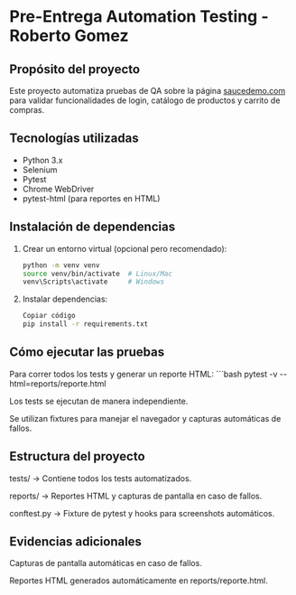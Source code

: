 # Pre-Entrega Automation Testing - Roberto Gomez

## Propósito del proyecto
Este proyecto automatiza pruebas de QA sobre la página [saucedemo.com](https://www.saucedemo.com/) para validar funcionalidades de login, catálogo de productos y carrito de compras.

## Tecnologías utilizadas
- Python 3.x
- Selenium
- Pytest
- Chrome WebDriver
- pytest-html (para reportes en HTML)

## Instalación de dependencias
1. Crear un entorno virtual (opcional pero recomendado):
    ```bash
   python -m venv venv
   source venv/bin/activate  # Linux/Mac
   venv\Scripts\activate     # Windows

2. Instalar dependencias:

    ```bash
    Copiar código
    pip install -r requirements.txt

## Cómo ejecutar las pruebas

Para correr todos los tests y generar un reporte HTML:
    ```bash
    pytest -v --html=reports/reporte.html


Los tests se ejecutan de manera independiente.

Se utilizan fixtures para manejar el navegador y capturas automáticas de fallos.

## Estructura del proyecto

tests/ → Contiene todos los tests automatizados.

reports/ → Reportes HTML y capturas de pantalla en caso de fallos.

conftest.py → Fixture de pytest y hooks para screenshots automáticos.

## Evidencias adicionales

Capturas de pantalla automáticas en caso de fallos.

Reportes HTML generados automáticamente en reports/reporte.html.
